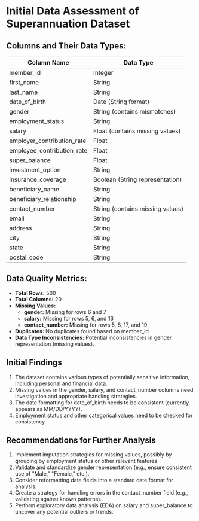 # Initial Data Assessment of Superannuation Dataset

## Columns and Their Data Types:
| Column Name                      | Data Type                       |
|----------------------------------|---------------------------------|
| member_id                        | Integer                         |
| first_name                       | String                          |
| last_name                        | String                          |
| date_of_birth                    | Date (String format)           |
| gender                           | String (contains mismatches)    |
| employment_status                 | String                          |
| salary                           | Float (contains missing values) |
| employer_contribution_rate       | Float                           |
| employee_contribution_rate       | Float                           |
| super_balance                    | Float                           |
| investment_option                | String                          |
| insurance_coverage               | Boolean (String representation) |
| beneficiary_name                 | String                          |
| beneficiary_relationship          | String                          |
| contact_number                   | String (contains missing values)|
| email                            | String                          |
| address                          | String                          |
| city                             | String                          |
| state                            | String                          |
| postal_code                      | String                          |

## Data Quality Metrics:
- **Total Rows:** 500
- **Total Columns:** 20
- **Missing Values:**
  - **gender:** Missing for rows 6 and 7
  - **salary:** Missing for rows 5, 6, and 16
  - **contact_number:** Missing for rows 5, 8, 17, and 19
- **Duplicates:** No duplicates found based on member_id
- **Data Type Inconsistencies:** Potential inconsistencies in gender representation (missing values).

## Initial Findings
1. The dataset contains various types of potentially sensitive information, including personal and financial data.
2. Missing values in the gender, salary, and contact_number columns need investigation and appropriate handling strategies.
3. The date formatting for date_of_birth needs to be consistent (currently appears as MM/DD/YYYY).
4. Employment status and other categorical values need to be checked for consistency.

## Recommendations for Further Analysis
1. Implement imputation strategies for missing values, possibly by grouping by employment status or other relevant features.
2. Validate and standardize gender representation (e.g., ensure consistent use of "Male," "Female," etc.).
3. Consider reformatting date fields into a standard date format for analysis.
4. Create a strategy for handling errors in the contact_number field (e.g., validating against known patterns).
5. Perform exploratory data analysis (EDA) on salary and super_balance to uncover any potential outliers or trends.